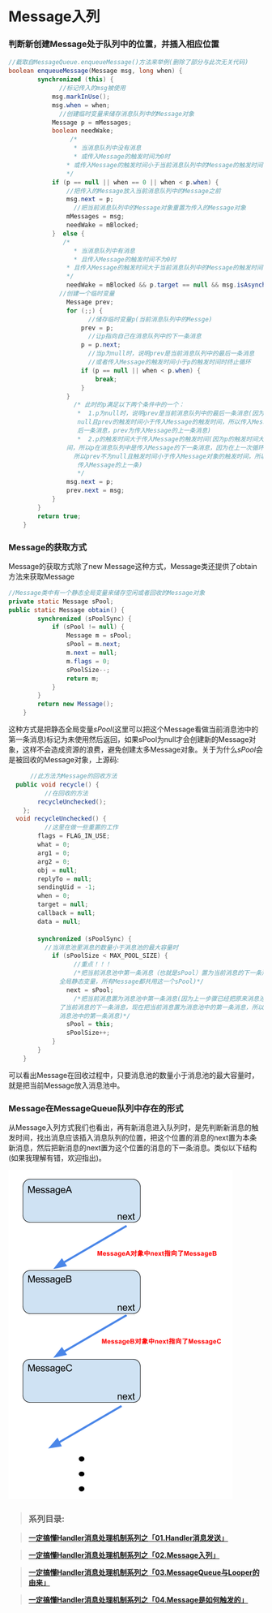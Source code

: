 # Message入列

### 判断新创建Message处于队列中的位置，并插入相应位置

```java
//截取自MessageQueue.enqueueMessage()方法来举例(删除了部分与此次无关代码)
boolean enqueueMessage(Message msg, long when) {
        synchronized (this) {
              //标记传入的msg被使用
            msg.markInUse();
            msg.when = when;
              //创建临时变量来储存消息队列中的Message对象
            Message p = mMessages;
            boolean needWake;
                 /*   
                  * 当消息队列中没有消息
                  * 或传入Message的触发时间为0时
                * 或传入Message的触发时间小于当前消息队列中的Message的触发时间
                */
            if (p == null || when == 0 || when < p.when) {
                //把传入的Message放入当前消息队列中的Message之前
                msg.next = p;
                  //把当前消息队列中的Message对象重置为传入的Message对象
                mMessages = msg;
                needWake = mBlocked;
            }  else {
               /* 
                  * 当消息队列中有消息
                  * 且传入Message的触发时间不为0时
                * 且传入Message的触发时间大于当前消息队列中的Message的触发时间
                */
                needWake = mBlocked && p.target == null && msg.isAsynchronous();
              //创建一个临时变量
                Message prev;
                for (;;) {
                      //储存临时变量p(当前消息队列中的Messge)
                    prev = p;
                      //让p指向自己在消息队列中的下一条消息
                    p = p.next;
                      //当p为null时，说明prev是当前消息队列中的最后一条消息
                      //或者传入Message的触发时间小于p的触发时间时终止循环
                    if (p == null || when < p.when) {
                        break;
                    }
                }
                  /* 此时的p满足以下两个条件中的一个：
                   *  1.p为null时，说明prev是当前消息队列中的最后一条消息(因为p为null，所以prev不为
                   null且prev的触发时间小于传入Message的触发时间，所以传入Message的为消息队列中的最
                   后一条消息，prev为传入Message的上一条消息)
                   *  2.p的触发时间大于传入Message的触发时间(因为p的触发时间大于传入Message的触发时
                间，所以p在消息队列中是传入Message的下一条消息，因为在上一次循环中没有进入if语句，
                  所以prev不为null且触发时间小于传入Message对象的触发时间，所以prev在消息队列中处于
                   传入Message的上一条)
                   */ 
                msg.next = p;
                prev.next = msg;
            }
        }
        return true;
    }
```

### Message的获取方式

Message的获取方式除了new Message这种方式，Message类还提供了obtain方法来获取Message

```java
//Message类中有一个静态全局变量来储存空闲或者回收的Message对象
private static Message sPool;
public static Message obtain() {
        synchronized (sPoolSync) {
            if (sPool != null) {
                Message m = sPool;
                sPool = m.next;
                m.next = null;
                m.flags = 0; 
                sPoolSize--;
                return m;
            }
        }
        return new Message();
    }
```

这种方式是把静态全局变量*sPool*(这里可以把这个Message看做当前消息池中的第一条消息)标记为未使用然后返回，如果sPool为null才会创建新的Message对象，这样不会造成资源的浪费，避免创建太多Message对象。关于为什么*sPool*会是被回收的Message对象，上源码:

```java
      //此方法为Message的回收方法
  public void recycle() {
          //在回收的方法
        recycleUnchecked();
    };
  void recycleUnchecked() {
          //这里在做一些重置的工作
        flags = FLAG_IN_USE;
        what = 0;
        arg1 = 0;
        arg2 = 0;
        obj = null;
        replyTo = null;
        sendingUid = -1;
        when = 0;
        target = null;
        callback = null;
        data = null;

        synchronized (sPoolSync) {
          //当消息池里消息的数量小于消息池的最大容量时
            if (sPoolSize < MAX_POOL_SIZE) {
                  //重点！！！
                  /*把当前消息池中第一条消息（也就是sPool）置为当前消息的下一条消息(sPool为
              全局静态变量，所有Message都共用这一个sPool)*/
                next = sPool;
                  /*把当前消息置为消息池中第一条消息(因为上一步骤已经把原来消息池中的第一条消息置为
              了当前消息的下一条消息，现在把当前消息置为消息池中的第一条消息，所以sPool永远代表
              消息池中的第一条消息)*/
                sPool = this;
                sPoolSize++;
            }
        }
    }
```

可以看出Message在回收过程中，只要消息池的数量小于消息池的最大容量时，就是把当前Message放入消息池中。

### Message在MessageQueue队列中存在的形式

从Message入列方式我们也看出，再有新消息进入队列时，是先判断新消息的触发时间，找出消息应该插入消息队列的位置，把这个位置的消息的next置为本条新消息，然后把新消息的next置为这个位置的消息的下一条消息。类似以下结构(如果我理解有错，欢迎指出)。

![message](https://raw.githubusercontent.com/leibown/Study-Notes/master/img/message.png)





> ### 系列目录:

> [**一定搞懂Handler消息处理机制系列之「01.Handler消息发送」**](https://github.com/leibown/Study-Notes/blob/master/Android/%E4%B8%80%E5%AE%9A%E6%90%9E%E6%87%82Handler%E6%B6%88%E6%81%AF%E5%A4%84%E7%90%86%E6%9C%BA%E5%88%B6%E7%B3%BB%E5%88%97/%E4%B8%80%E5%AE%9A%E6%90%9E%E6%87%82Handler%E6%B6%88%E6%81%AF%E5%A4%84%E7%90%86%E6%9C%BA%E5%88%B6%E7%B3%BB%E5%88%97%E4%B9%8B%E3%80%8C01.Handler%E6%B6%88%E6%81%AF%E5%8F%91%E9%80%81%E3%80%8D.md)

> [**一定搞懂Handler消息处理机制系列之「02.Message入列」**](https://github.com/leibown/Study-Notes/blob/master/Android/%E4%B8%80%E5%AE%9A%E6%90%9E%E6%87%82Handler%E6%B6%88%E6%81%AF%E5%A4%84%E7%90%86%E6%9C%BA%E5%88%B6%E7%B3%BB%E5%88%97/%E4%B8%80%E5%AE%9A%E6%90%9E%E6%87%82Handler%E6%B6%88%E6%81%AF%E5%A4%84%E7%90%86%E6%9C%BA%E5%88%B6%E7%B3%BB%E5%88%97%E4%B9%8B%E3%80%8C02.Message%E5%85%A5%E5%88%97%E3%80%8D.md)

> [**一定搞懂Handler消息处理机制系列之「03.MessageQueue与Looper的由来」**](https://github.com/leibown/Study-Notes/blob/master/Android/%E4%B8%80%E5%AE%9A%E6%90%9E%E6%87%82Handler%E6%B6%88%E6%81%AF%E5%A4%84%E7%90%86%E6%9C%BA%E5%88%B6%E7%B3%BB%E5%88%97/%E4%B8%80%E5%AE%9A%E6%90%9E%E6%87%82Handler%E6%B6%88%E6%81%AF%E5%A4%84%E7%90%86%E6%9C%BA%E5%88%B6%E7%B3%BB%E5%88%97%E4%B9%8B%E3%80%8C03.MessageQueue%E4%B8%8ELooper%E7%9A%84%E7%94%B1%E6%9D%A5%E3%80%8D%20.md)

> [**一定搞懂Handler消息处理机制系列之「04.Message是如何触发的」**](https://github.com/leibown/Study-Notes/blob/master/Android/%E4%B8%80%E5%AE%9A%E6%90%9E%E6%87%82Handler%E6%B6%88%E6%81%AF%E5%A4%84%E7%90%86%E6%9C%BA%E5%88%B6%E7%B3%BB%E5%88%97/%E4%B8%80%E5%AE%9A%E6%90%9E%E6%87%82Handler%E6%B6%88%E6%81%AF%E5%A4%84%E7%90%86%E6%9C%BA%E5%88%B6%E7%B3%BB%E5%88%97%E4%B9%8B%E3%80%8C04.Message%E6%98%AF%E5%A6%82%E4%BD%95%E8%A7%A6%E5%8F%91%E7%9A%84%E3%80%8D.md)

